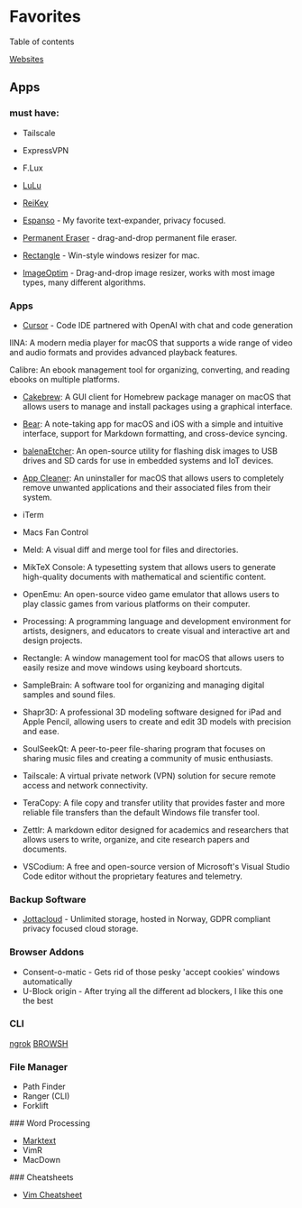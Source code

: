 # Favorites

Table of contents

[Websites](#Websites)

## Apps

### must have:

* Tailscale

* ExpressVPN

* F.Lux

* [LuLu](https://objective-see.org/products/lulu.html)

* [ReiKey](https://objective-see.org/products/reikey.html)

* [Espanso](https://espanso.org/) - My favorite text-expander, privacy focused.

* [Permanent Eraser](https://www.macupdate.com/app/mac/14776/permanent-eraser) - drag-and-drop permanent file eraser.

* [Rectangle](https://rectangleapp.com/) - Win-style windows resizer for mac.

* [ImageOptim](https://imageoptim.com/mac) - Drag-and-drop image resizer, works with most image types, many different algorithms.

### Apps
* [Cursor](https://www.cursor.so/) - Code IDE partnered with OpenAI with chat and code generation

IINA: A modern media player for macOS that supports a wide range of video and audio formats and provides advanced playback features.

Calibre: An ebook management tool for organizing, converting, and reading ebooks on multiple platforms.
* [Cakebrew](https://www.cakebrew.com/): A GUI client for Homebrew package manager on macOS that allows users to manage and install packages using a graphical interface.

* [Bear](https://bear.app/): A note-taking app for macOS and iOS with a simple and intuitive interface, support for Markdown formatting, and cross-device syncing.

* [balenaEtcher](https://www.balena.io/etcher): An open-source utility for flashing disk images to USB drives and SD cards for use in embedded systems and IoT devices.

* [App Cleaner](https://freemacsoft.net/appcleaner/): An uninstaller for macOS that allows users to completely remove unwanted applications and their associated files from their system.

* iTerm

* Macs Fan Control

* Meld: A visual diff and merge tool for files and directories.

* MikTeX Console: A typesetting system that allows users to generate high-quality documents with mathematical and scientific content.

* OpenEmu: An open-source video game emulator that allows users to play classic games from various platforms on their computer.

* Processing: A programming language and development environment for artists, designers, and educators to create visual and interactive art and design projects.

* Rectangle: A window management tool for macOS that allows users to easily resize and move windows using keyboard shortcuts.

* SampleBrain: A software tool for organizing and managing digital samples and sound files.

* Shapr3D: A professional 3D modeling software designed for iPad and Apple Pencil, allowing users to create and edit 3D models with precision and ease.

* SoulSeekQt: A peer-to-peer file-sharing program that focuses on sharing music files and creating a community of music enthusiasts.

* Tailscale: A virtual private network (VPN) solution for secure remote access and network connectivity.

* TeraCopy: A file copy and transfer utility that provides faster and more reliable file transfers than the default Windows file transfer tool.

* Zettlr: A markdown editor designed for academics and researchers that allows users to write, organize, and cite research papers and documents.

* VSCodium: A free and open-source version of Microsoft's Visual Studio Code editor without the proprietary features and telemetry.

### Backup Software
* [Jottacloud](https://www.jottacloud.com/en/) - Unlimited storage, hosted in Norway, GDPR compliant privacy focused cloud storage.

### Browser Addons
* Consent-o-matic - Gets rid of those pesky 'accept cookies' windows automatically
* U-Block origin - After trying all the different ad blockers, I like this one the best

### CLI
[ngrok](https://www.brow.sh/docs/introduction/)
[BROWSH](https://www.brow.sh/)

### File Manager
- Path Finder
- Ranger (CLI)  
- Forklift

### Word Processing
- [Marktext](https://github.com/marktext/marktext)
- VimR
- MacDown

### Cheatsheets
- [Vim Cheatsheet](https://devhints.io/vim)
